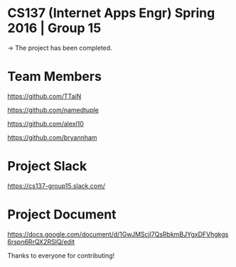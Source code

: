 # CS137 (Internet Apps Engr) Spring 2016 | Group 15

-> The project has been completed.

# Team Members
https://github.com/TTaiN

https://github.com/namedtuple

https://github.com/alexl10

https://github.com/bryannham

# Project Slack
https://cs137-group15.slack.com/

# Project Document
https://docs.google.com/document/d/1GwJMScjl7QsRbkmBJYgxDFVhgkgs6rspn6RrQX2RSIQ/edit

Thanks to everyone for contributing!
